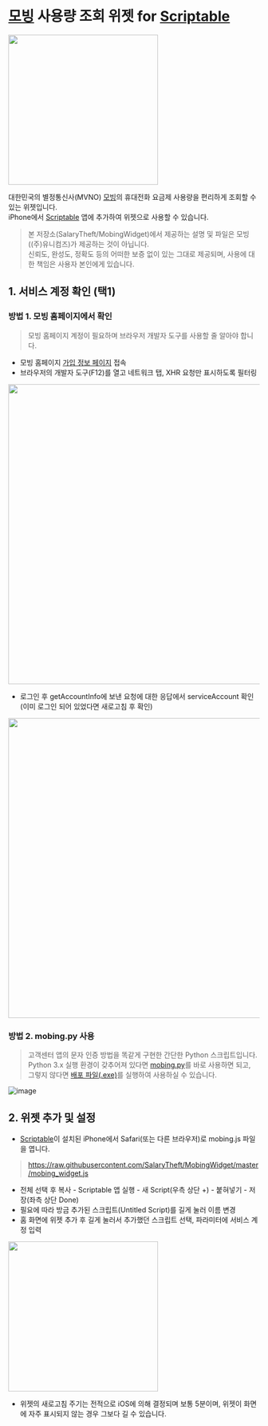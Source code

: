 # [모빙](https://www.mobing.co.kr/) 사용량 조회 위젯 for [Scriptable](https://scriptable.app/)
<img src="https://user-images.githubusercontent.com/72844671/222945990-23fcedfd-3ee5-41e0-a1ea-3a9619cb1d5c.png" width="300"/>

대한민국의 별정통신사(MVNO) [모빙](https://www.mobing.co.kr/)의 휴대전화 요금제 사용량을 편리하게 조회할 수 있는 위젯입니다.   
iPhone에서 [Scriptable](https://scriptable.app/) 앱에 추가하여 위젯으로 사용할 수 있습니다.  

> 본 저장소(SalaryTheft/MobingWidget)에서 제공하는 설명 및 파일은 모빙((주)유니컴즈)가 제공하는 것이 아닙니다.   
> 신뢰도, 완성도, 정확도 등의 어떠한 보증 없이 있는 그대로 제공되며, 사용에 대한 책임은 사용자 본인에게 있습니다.   

## 1. 서비스 계정 확인 (택1)
### 방법 1. 모빙 홈페이지에서 확인
> 모빙 홈페이지 계정이 필요하며 브라우저 개발자 도구를 사용할 줄 알아야 합니다.
- 모빙 홈페이지 [가입 정보 페이지](https://www.mobing.co.kr/my-page/register-info) 접속
- 브라우저의 개발자 도구(F12)를 열고 네트워크 탭, XHR 요청만 표시하도록 필터링
<img src="https://user-images.githubusercontent.com/72844671/222946339-5237050a-0a29-4bf5-9cc4-fc6fc0b106d0.png" width="600"/>

- 로그인 후 getAccountInfo에 보낸 요청에 대한 응답에서 serviceAccount 확인 (이미 로그인 되어 있었다면 새로고침 후 확인)
<img src="https://user-images.githubusercontent.com/72844671/222946218-174e583f-8095-43b4-9d2b-329a6a0f93b0.png" width="600"/>


### 방법 2. mobing.py 사용
> 고객센터 앱의 문자 인증 방법을 똑같게 구현한 간단한 Python 스크립트입니다.   
> Python 3.x 실행 환경이 갖추어져 있다면 [mobing.py](mobing.py)를 바로 사용하면 되고,   
> 그렇지 않다면 [배포 파일(.exe)](dist/mobing.exe)를 실행하여 사용하실 수 있습니다.   

![image](https://user-images.githubusercontent.com/72844671/222946788-d99fb92d-f454-4d1d-bd43-fcd8a7060984.png)


## 2. 위젯 추가 및 설정
- [Scriptable](https://scriptable.app/)이 설치된 iPhone에서 Safari(또는 다른 브라우저)로 mobing.js 파일을 엽니다.
> https://raw.githubusercontent.com/SalaryTheft/MobingWidget/master/mobing_widget.js
- 전체 선택 후 복사 - Scriptable 앱 실행 - 새 Script(우측 상단 +) - 붙혀넣기 - 저장(좌측 상단 Done)
- 필요에 따라 방금 추가된 스크립트(Untitled Script)를 길게 눌러 이름 변경
- 홈 화면에 위젯 추가 후 길게 눌러서 추가했던 스크립트 선택, 파라미터에 서비스 계정 입력
<img src="https://user-images.githubusercontent.com/72844671/222946892-c5366ec2-a529-45be-b70c-60c556a53639.png" width="300"/>

- 위젯의 새로고침 주기는 전적으로 iOS에 의해 결정되며 보통 5분이며, 위젯이 화면에 자주 표시되지 않는 경우 그보다 길 수 있습니다.
